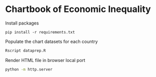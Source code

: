 # Chartbook of Economic Inequality

Install packages

```
pip install -r requirements.txt
```

Populate the chart datasets for each country

```sh
Rscript dataprep.R
```

Render HTML file in browser local port


```sh
python -m http.server
```
